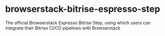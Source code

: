 # browserstack-bitrise-espresso-step
The official Browserstack Espresso Bitrise Step, using which users can integrate their Bitrise CI/CD pipelines with Browserstack 
